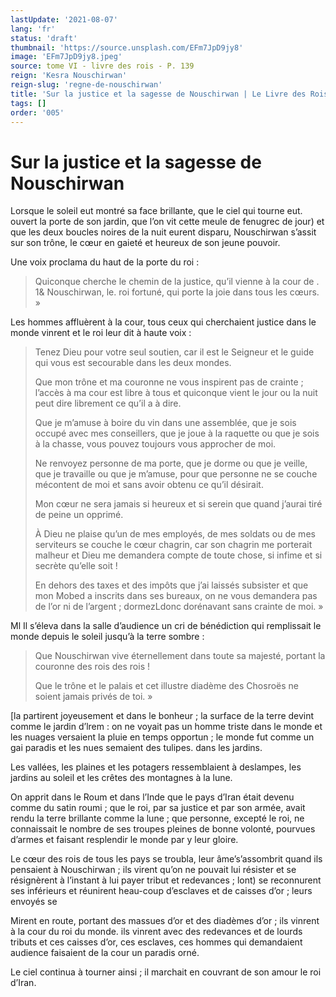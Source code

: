 ```yaml
---
lastUpdate: '2021-08-07'
lang: 'fr'
status: 'draft'
thumbnail: 'https://source.unsplash.com/EFm7JpD9jy8'
image: 'EFm7JpD9jy8.jpeg'
source: tome VI - livre des rois - P. 139
reign: 'Kesra Nouschirwan'
reign-slug: 'regne-de-nouschirwan'
title: 'Sur la justice et la sagesse de Nouschirwan | Le Livre des Rois | Shâhnâmeh'
tags: []
order: '005'
---
```


<!-- LTeX: language=fr -->

# Sur la justice et la sagesse de Nouschirwan

Lorsque le soleil eut montré sa face brillante, que le ciel qui tourne eut. ouvert la porte de son jardin, que l’on vit cette meule de fenugrec de jour) et que les deux boucles noires de la nuit eurent disparu, Nouschirwan s’assit sur son trône, le cœur en gaieté et heureux de son jeune pouvoir.

Une voix proclama du haut de la porte du roi :

> Quiconque cherche le chemin de la justice, qu’il vienne à la cour de .
1&
Nouschirwan, le. roi fortuné, qui porte la joie dans tous les cœurs. »

Les hommes affluèrent à la cour, tous ceux qui cherchaient justice dans le monde vinrent et le roi leur dit à haute voix :

> Tenez Dieu pour votre seul soutien, car il est le Seigneur et le guide qui vous est secourable dans les deux mondes.
>
> Que mon trône et ma couronne ne vous inspirent pas de crainte ; l’accès à ma cour est libre à tous et quiconque vient le jour ou la nuit peut dire librement ce qu’il a à dire.
>
> Que je m’amuse à boire du vin dans une assemblée, que je sois occupé avec mes conseillers, que je joue à la raquette ou que je sois à la chasse, vous pouvez toujours vous approcher de moi.
>
> Ne renvoyez personne de ma porte, que je dorme ou que je veille, que je travaille ou que je m’amuse, pour que personne ne se couche mécontent de moi et sans avoir obtenu ce qu’il désirait.
>
> Mon cœur ne sera jamais si heureux et si serein que quand j’aurai tiré de peine un opprimé.
>
> À Dieu ne plaise qu’un de mes employés, de mes soldats ou de mes serviteurs se couche le cœur chagrin, car son chagrin me porterait malheur et Dieu me demandera compte de toute chose, si infime et si secrète qu’elle soit !
>
> En dehors des taxes et des impôts que j’ai laissés subsister et que mon Mobed a inscrits dans ses bureaux, on ne vous demandera pas de l’or ni de l’argent ; dormezLdonc dorénavant sans crainte de moi. »

Ml Il s’éleva dans la salle d’audience un cri de bénédiction qui remplissait le monde depuis le soleil jusqu’à la terre sombre :

> Que Nouschirwan vive éternellement dans toute sa majesté, portant la couronne des rois des rois !
>
> Que le trône et le palais et cet illustre diadème des Chosroës ne soient jamais privés de toi. »

[la partirent joyeusement et dans le bonheur ; la surface de la terre devint comme le jardin d’lrem : on ne voyait pas un homme triste dans le monde et les nuages versaient la pluie en temps opportun ; le monde fut comme un gai paradis et les nues semaient des tulipes. dans les jardins.

Les vallées, les plaines et les potagers ressemblaient à deslampes, les jardins au soleil et les crêtes des montagnes à la lune.

On apprit dans le Roum et dans l’Inde que le pays d’Iran était devenu comme du satin roumi ; que le roi, par sa justice et par son armée, avait rendu la terre brillante comme la lune ; que personne, excepté le roi, ne connaissait le nombre de ses troupes pleines de bonne volonté, pourvues d’armes et faisant resplendir le monde par y leur gloire.

Le cœur des rois de tous les pays se troubla, leur âme’s’assombrit quand ils pensaient à Nouschirwan ; ils virent qu’on ne pouvait lui résister et se résignèrent à l’instant à lui payer tribut et redevances ; lont) se reconnurent ses inférieurs et réunirent heau-coup d’esclaves et de caisses d’or ; leurs envoyés se

Mirent en route, portant des massues d’or et des diadèmes d’or ; ils vinrent à la cour du roi du monde. ils vinrent avec des redevances et de lourds tributs et ces caisses d’or, ces esclaves, ces hommes qui demandaient audience faisaient de la cour un paradis orné.

Le ciel continua à tourner ainsi ; il marchait en couvrant de son amour le roi d’Iran.
